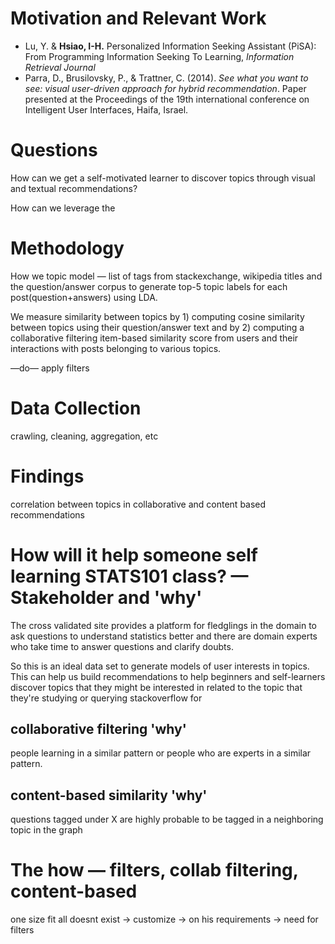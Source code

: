 # Motivation and Relevant Work

- Lu, Y. & **Hsiao, I-H.** Personalized Information Seeking Assistant (PiSA): From Programming Information Seeking To Learning, *Information Retrieval Journal*
- Parra, D., Brusilovsky, P., & Trattner, C. (2014). *See what you want to see: visual user-driven approach for hybrid recommendation*. Paper presented at the Proceedings of the 19th international conference on Intelligent User Interfaces, Haifa, Israel.

# Questions

How can we get a self-motivated learner to discover topics through visual and  textual recommendations?

How can we leverage the 

# Methodology

How we topic model — list of tags from stackexchange, wikipedia titles and the question/answer corpus to generate top-5 topic labels for each post(question+answers) using LDA.

We measure similarity between topics by 1) computing cosine similarity between topics  using their question/answer text and by 2) computing a collaborative filtering item-based similarity score from users and their interactions with posts belonging to various topics.

—do— apply filters

# Data Collection

crawling, cleaning, aggregation, etc

# Findings

correlation between topics in collaborative and content based recommendations







# How will it help someone self learning STATS101 class? — Stakeholder and 'why'

The cross validated site provides a platform for fledglings in the domain to ask questions to understand statistics better and there are domain experts who take time to answer questions and clarify doubts.

So this is  an ideal data set to generate models of user interests in topics. This can help us build recommendations to help beginners and self-learners discover topics that they might be interested in related to the topic that they're studying or querying stackoverflow for



## collaborative filtering 'why'

people learning in a similar pattern or people who are experts in a similar pattern. 

## content-based similarity 'why'

questions tagged under X are highly probable to be tagged in a neighboring topic in the graph



# The how  — filters, collab filtering, content-based

one size fit all doesnt exist -> customize -> on his requirements -> need for filters